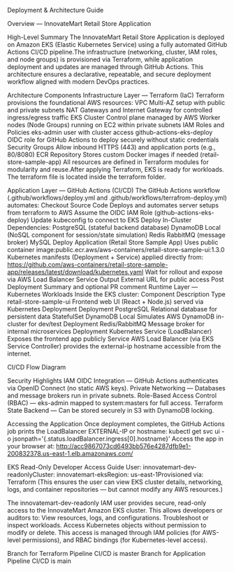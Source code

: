 Deployment & Architecture Guide

Overview — InnovateMart Retail Store Application

High-Level Summary
The InnovateMart Retail Store Application is deployed on Amazon EKS (Elastic Kubernetes Service) using a fully automated GitHub Actions CI/CD pipeline.The infrastructure (networking, cluster, IAM roles, and node groups) is provisioned via Terraform, while application deployment and updates are managed through GitHub Actions.
This architecture ensures a declarative, repeatable, and secure deployment workflow aligned with modern DevOps practices.

Architecture Components
Infrastructure Layer — Terraform (IaC)
Terraform provisions the foundational AWS resources:
VPC
Multi-AZ setup with public and private subnets
NAT Gateways and Internet Gateway for controlled ingress/egress traffic
EKS Cluster
Control plane managed by AWS
Worker nodes (Node Groups) running on EC2 within private subnets
IAM Roles and Policies
eks-admin user with cluster access
github-actions-eks-deploy OIDC role for GitHub Actions to deploy securely without static credentials
Security Groups
Allow inbound HTTPS (443) and application ports (e.g., 80/8080)
ECR Repository
Stores custom Docker images if needed (retail-store-sample-app)
All resources are defined in Terraform modules for modularity and reuse.After applying Terraform, EKS is ready for workloads.
The terraform file is located inside the terraform folder.

Application Layer — GitHub Actions (CI/CD)
The GitHub Actions workflow (.github/workflows/deploy.yml and .github/workflows/terrafrom-deploy.yml) automates:
Checkout Source Code
Deploys and automates server setups from terraform to AWS
Assume the OIDC IAM Role (github-actions-eks-deploy)
Update kubeconfig to connect to EKS
Deploy In-Cluster Dependencies:
PostgreSQL (stateful backend database)
DynamoDB Local (NoSQL component for session/state simulation)
Redis
RabbitMQ (message broker)
MySQL
Deploy Application (Retail Store Sample App)
Uses public container image:public.ecr.aws/aws-containers/retail-store-sample-ui:1.3.0
Kubernetes manifests (Deployment + Service) applied directly from:
https://github.com/aws-containers/retail-store-sample-app/releases/latest/download/kubernetes.yaml
Wait for rollout and expose via AWS Load Balancer Service
Output External URL for public access
Post Deployment Summary and optional PR comment
Runtime Layer — Kubernetes Workloads
Inside the EKS cluster:
Component
Description
Type
retail-store-sample-ui
Frontend web UI (React + Node.js) served via Kubernetes Deployment
Deployment
PostgreSQL
Relational database for persistent data
StatefulSet
DynamoDB Local
Simulates AWS DynamoDB in-cluster for dev/test
Deployment
Redis/RabbitMQ
Message broker for internal microservices
Deployment
Kubernetes Service (LoadBalancer)
Exposes the frontend app publicly
Service
AWS Load Balancer (via EKS Service Controller) provides the external-ip hostname accessible from the internet.

CI/CD Flow Diagram


Security Highlights
IAM OIDC Integration — GitHub Actions authenticates via OpenID Connect (no static AWS keys).
Private Networking — Databases and message brokers run in private subnets.
Role-Based Access Control (RBAC) — eks-admin mapped to system:masters for full access.
Terraform State Backend — Can be stored securely in S3 with DynamoDB locking.

Accessing the Application
Once deployment completes, the GitHub Actions job prints the LoadBalancer EXTERNAL-IP or hostname:
kubectl get svc ui -o jsonpath='{.status.loadBalancer.ingress[0].hostname}'
Access the app in your browser at:
http://acc9867073cd6493bb576e4287dfb9e1-200832378.us-east-1.elb.amazonaws.com/

EKS Read-Only Developer Access Guide
User: innovatemart-dev-readonlyCluster: innovatemart-eksRegion: us-east-1Provisioned via: Terraform (This ensures the user can view EKS cluster details, networking, logs, and container repositories — but cannot modify any AWS resources.)

The innovatemart-dev-readonly IAM user provides secure, read-only access to the InnovateMart Amazon EKS cluster. 
This allows developers or auditors to:
View resources, logs, and configurations.
Troubleshoot or inspect workloads.
Access Kubernetes objects without permission to modify or delete.
This access is managed through IAM policies (for AWS-level permissions), and RBAC bindings (for 
Kubernetes-level access).

Branch for Terraform Pipeline CI/CD is master
Branch for Application Pipeline CI/CD is main